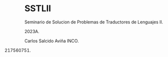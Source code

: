 # SSTLII
Seminario de Solucion de Problemas de Traductores de Lenguajes II. 

2023A. 

Carlos Salcido Aviña      INCO. 

217560751. 


